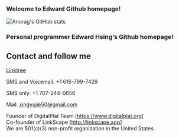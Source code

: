 ### Welcome to Edward Github homepage!
![Anurag's GitHub stats](https://github-readme-stats.vercel.app/api?username=xingyujie&show_icons=true&theme=radical)
### Personal programmer Edward Hsing‘s Github homepage!
## Contact and follow me

[Linktree](https://linktr.ee/xingyujie) 

SMS and Voicemail: +1 616-799-7429

SMS only: +1 707-244-0656

Mail: xingyujie50@gmail.com

Founder of DigitalPlat Team [https://www.digitalplat.org]  
Co-founder of LinkScape [http://linkscape.app]  
We are 501(c)(3) non-profit organization in the United States
